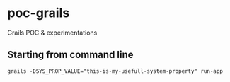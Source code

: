# poc-grails
Grails POC &amp; experimentations

## Starting from command line

    grails -DSYS_PROP_VALUE="this-is-my-usefull-system-property" run-app

